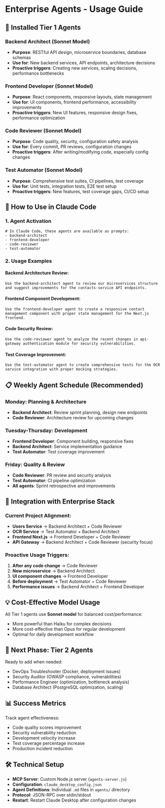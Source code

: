 # Enterprise Agents - Usage Guide

## 🤖 Installed Tier 1 Agents

### **Backend Architect** (Sonnet Model)
- **Purpose**: RESTful API design, microservice boundaries, database schemas
- **Use for**: New backend services, API endpoints, architecture decisions
- **Proactive triggers**: Creating new services, scaling decisions, performance bottlenecks

### **Frontend Developer** (Sonnet Model)  
- **Purpose**: React components, responsive layouts, state management
- **Use for**: UI components, frontend performance, accessibility improvements
- **Proactive triggers**: New UI features, responsive design fixes, performance optimization

### **Code Reviewer** (Sonnet Model)
- **Purpose**: Code quality, security, configuration safety analysis
- **Use for**: Every commit, PR reviews, configuration changes
- **Proactive triggers**: After writing/modifying code, especially config changes

### **Test Automator** (Sonnet Model)
- **Purpose**: Comprehensive test suites, CI pipelines, test coverage
- **Use for**: Unit tests, integration tests, E2E test setup
- **Proactive triggers**: New features, test coverage gaps, CI/CD setup

## 🚀 How to Use in Claude Code

### 1. Agent Activation
```
# In Claude Code, these agents are available as prompts:
- backend-architect
- frontend-developer  
- code-reviewer
- test-automator
```

### 2. Usage Examples

#### Backend Architecture Review:
```
Use the backend-architect agent to review our microservices structure and suggest improvements for the contacts-service API endpoints.
```

#### Frontend Component Development:
```
Use the frontend-developer agent to create a responsive contact management component with proper state management for the Next.js frontend.
```

#### Code Security Review:
```
Use the code-reviewer agent to analyze the recent changes in api-gateway authentication module for security vulnerabilities.
```

#### Test Coverage Improvement:
```
Use the test-automator agent to create comprehensive tests for the OCR service integration with proper mocking strategies.
```

## 📋 Weekly Agent Schedule (Recommended)

### **Monday: Planning & Architecture**
- **Backend Architect**: Review sprint planning, design new endpoints
- **Code Reviewer**: Architecture review for upcoming changes

### **Tuesday-Thursday: Development**
- **Frontend Developer**: Component building, responsive fixes
- **Backend Architect**: Service implementation guidance
- **Test Automator**: Test coverage improvement

### **Friday: Quality & Review**  
- **Code Reviewer**: PR review and security analysis
- **Test Automator**: CI pipeline optimization
- **All agents**: Sprint retrospective and improvements

## 🎯 Integration with Enterprise Stack

### **Current Project Alignment:**
- **Users Service** → Backend Architect + Code Reviewer
- **OCR Service** → Test Automator + Backend Architect
- **Frontend Next.js** → Frontend Developer + Code Reviewer
- **API Gateway** → Backend Architect + Code Reviewer (security focus)

### **Proactive Usage Triggers:**
1. **After any code change** → Code Reviewer
2. **New microservice** → Backend Architect
3. **UI component changes** → Frontend Developer  
4. **Before deployment** → Test Automator + Code Reviewer
5. **Performance issues** → Backend Architect + Frontend Developer

## 💡 Cost-Effective Model Usage

All Tier 1 agents use **Sonnet model** for balanced cost/performance:
- More powerful than Haiku for complex decisions
- More cost-effective than Opus for regular development
- Optimal for daily development workflow

## 🔄 Next Phase: Tier 2 Agents

Ready to add when needed:
- DevOps Troubleshooter (Docker, deployment issues)
- Security Auditor (OWASP compliance, vulnerabilities)  
- Performance Engineer (optimization, bottleneck analysis)
- Database Architect (PostgreSQL optimization, scaling)

## 📊 Success Metrics

Track agent effectiveness:
- Code quality scores improvement
- Security vulnerability reduction  
- Development velocity increase
- Test coverage percentage increase
- Production incident reduction

## 🛠 Technical Setup

- **MCP Server**: Custom Node.js server (`agents-server.js`)
- **Configuration**: `claude_desktop_config.json`
- **Agent Definitions**: Individual `.md` files in `agents/` directory  
- **Protocol**: JSON-RPC over stdin/stdout
- **Restart**: Restart Claude Desktop after configuration changes